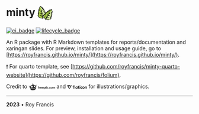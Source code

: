 # minty <span><a href="https://github.com/royfrancis/minty"><img src="man/figures/minty.png" style="height:40px;vertical-align:middle;"></a></span>

[![ci_badge](https://github.com/royfrancis/minty/workflows/build/badge.svg)](https://github.com/royfrancis/minty/actions?workflow=build)  [![lifecycle_badge](https://lifecycle.r-lib.org/articles/figures/lifecycle-experimental.svg)](https://lifecycle.r-lib.org/articles/stages.html#experimental)

An R package with R Markdown templates for reports/documentation and xaringan slides. For preview, installation and usage guide, go to [https://royfrancis.github.io/minty/](https://royfrancis.github.io/minty/).

:exclamation: For quarto template, see [https://github.com/royfrancis/minty-quarto-website](https://github.com/royfrancis/folium).

Credit to <span><a href="https://www.freepik.com"><img src="man/figures/freepik.png" style="height:20px;vertical-align:middle;"></a></span> and <span><a href="https://www.flaticon.com/"><img src="man/figures/flaticon.png" style="height:15px;vertical-align:middle;"></a></span> for illustrations/graphics.

---

**2023** • Roy Francis
